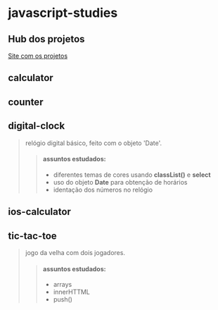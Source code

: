 # javascript-studies

## Hub dos projetos
[Site com os projetos](https://mateusmcamargo.github.io/javascript-studies/)

## calculator
>

## counter
>

## digital-clock
> relógio digital básico, feito com o objeto 'Date'.
>
>> #### assuntos estudados:
>>
>> - diferentes temas de cores usando **classList()** e **select**
>> - uso do objeto **Date** para obtenção de horários
>> - identação dos números no relógio

## ios-calculator
>

## tic-tac-toe
> jogo da velha com dois jogadores.
>
>> #### assuntos estudados:
>>
>> - arrays
>> - innerHTTML
>> - push()
